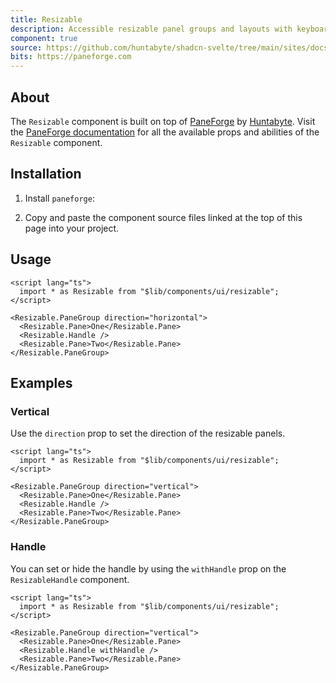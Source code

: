 ```yaml
---
title: Resizable
description: Accessible resizable panel groups and layouts with keyboard support.
component: true
source: https://github.com/huntabyte/shadcn-svelte/tree/main/sites/docs/src/lib/registry/default/ui/resizable
bits: https://paneforge.com
---
```


<script>
	import { ComponentPreview, ManualInstall, PMAddComp, PMInstall } from '$lib/components/docs'
</script>

<ComponentPreview name="resizable-demo">

<div />

</ComponentPreview>

## About

The `Resizable` component is built on top of [PaneForge](https://github.com/svecosystem/paneforge) by [Huntabyte](https://github.com/huntabyte). Visit the [PaneForge documentation](https://paneforge.com) for all the available props and abilities of the `Resizable` component.

## Installation

<PMAddComp name="resizable" />

<ManualInstall>

1. Install `paneforge`:

<PMInstall command="paneforge" />

2. Copy and paste the component source files linked at the top of this page into your project.

</ManualInstall>

## Usage

```svelte
<script lang="ts">
  import * as Resizable from "$lib/components/ui/resizable";
</script>

<Resizable.PaneGroup direction="horizontal">
  <Resizable.Pane>One</Resizable.Pane>
  <Resizable.Handle />
  <Resizable.Pane>Two</Resizable.Pane>
</Resizable.PaneGroup>
```

## Examples

### Vertical

Use the `direction` prop to set the direction of the resizable panels.

<ComponentPreview name="resizable-vertical">

<div />

</ComponentPreview>

```svelte showLineNumbers {5}
<script lang="ts">
  import * as Resizable from "$lib/components/ui/resizable";
</script>

<Resizable.PaneGroup direction="vertical">
  <Resizable.Pane>One</Resizable.Pane>
  <Resizable.Handle />
  <Resizable.Pane>Two</Resizable.Pane>
</Resizable.PaneGroup>
```

### Handle

You can set or hide the handle by using the `withHandle` prop on the `ResizableHandle` component.

<ComponentPreview name="resizable-handle">

<div />

</ComponentPreview>

```svelte showLineNumbers {7}
<script lang="ts">
  import * as Resizable from "$lib/components/ui/resizable";
</script>

<Resizable.PaneGroup direction="vertical">
  <Resizable.Pane>One</Resizable.Pane>
  <Resizable.Handle withHandle />
  <Resizable.Pane>Two</Resizable.Pane>
</Resizable.PaneGroup>
```
